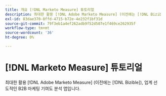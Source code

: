 ```yaml
---
title: 개요 [!DNL Marketo Measure] 튜토리얼
description: 최대한 활용 [!DNL Adobe Marketo Measure] (이전에는 [!DNL Bizible]), 업계 선도적인 B2B 마케팅 기여도 분석 앱입니다.
exl-id: 83dae370-8ffd-4715-b72e-4e232f1bf31d
source-git-commit: 79f3eb1a4ef262adb9f52d507e1f469ce262935f
workflow-type: tm+mt
source-wordcount: '36'
ht-degree: 0%

---
```


# [!DNL Marketo Measure] 튜토리얼

최대한 활용 [!DNL Adobe Marketo Measure] (이전에는 [!DNL Bizible]), 업계 선도적인 B2B 마케팅 기여도 분석 앱입니다.


